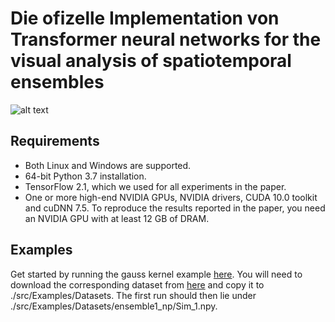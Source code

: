 # Die ofizelle Implementation von Transformer neural networks for the visual analysis of spatiotemporal ensembles
![alt text]()

## Requirements

* Both Linux and Windows are supported.
* 64-bit Python 3.7 installation.
* TensorFlow 2.1, which we used for all experiments in the paper.
* One or more high-end NVIDIA GPUs, NVIDIA drivers, CUDA 10.0 toolkit and cuDNN 7.5. To reproduce the results reported in the paper, you need an NVIDIA GPU with at least 12 GB of DRAM.

## Examples

Get started by running the gauss kernel example [here](https://github.com/Kecksbox/TransformerVIS/blob/master/src/Examples/GaussKernelTest.py). 
You will need to download the corresponding dataset from [here](https://drive.google.com/file/d/1u0IXJhkeLjhZRXanoJMrcCJPsDTw5x2l/view) and copy it to ./src/Examples/Datasets. The first run should then lie under ./src/Examples/Datasets/ensemble1_np/Sim_1.npy.
